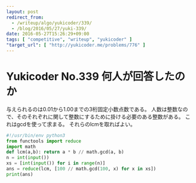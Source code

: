 ```yaml
---
layout: post
redirect_from:
  - /writeup/algo/yukicoder/339/
  - /blog/2016/05/27/yuki-339/
date: 2016-05-27T15:26:29+09:00
tags: [ "competitive", "writeup", "yukicoder" ]
"target_url": [ "http://yukicoder.me/problems/776" ]
---
```


# Yukicoder No.339 何人が回答したのか

与えられるのは$0.01$から$1.00$までの3桁固定小数点数である。
人数は整数なので、そのそれぞれに関して整数にするために掛ける必要のある整数がある。
これはgcdを使って求まる。
それらのlcmを取ればよい。

``` python
#!/usr/bin/env python3
from functools import reduce
import math
def lcm(a,b): return a * b // math.gcd(a, b)
n = int(input())
xs = [int(input()) for i in range(n)]
ans = reduce(lcm, [100 // math.gcd(100, x) for x in xs])
print(ans)
```
